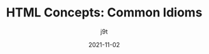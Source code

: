 ---
author: j9t
date: 2021-11-02
tags:
  - html
  - semantics
target_url: https://meiert.com/en/blog/html-common-idioms/
title: "HTML Concepts: Common Idioms"
---